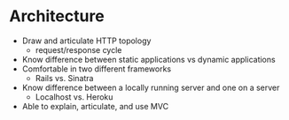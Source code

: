 # Architecture
* Draw and articulate HTTP topology
  * request/response cycle
* Know difference between static applications vs dynamic applications
* Comfortable in two different frameworks
  * Rails vs. Sinatra
* Know difference between a locally running server and one on a server
  * Localhost vs. Heroku
* Able to explain, articulate, and use MVC
